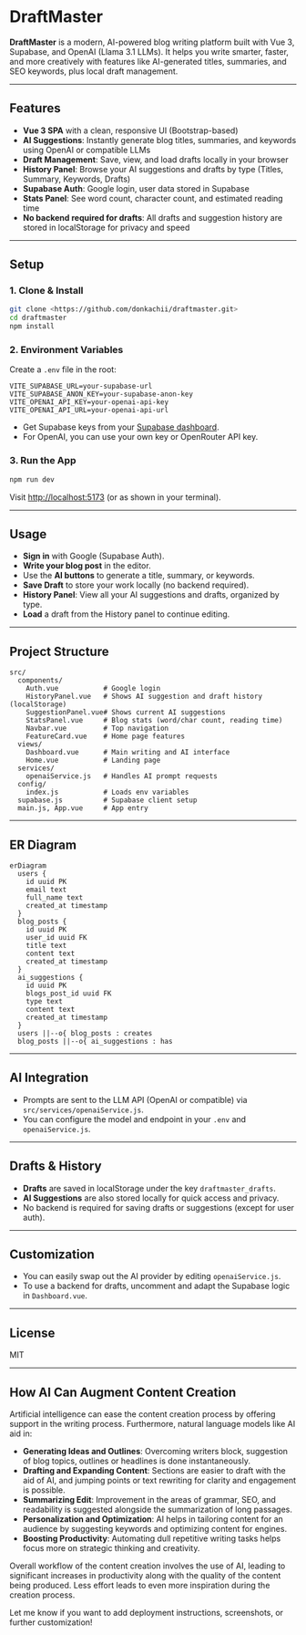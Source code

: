 # DraftMaster

**DraftMaster** is a modern, AI-powered blog writing platform built with Vue 3, Supabase, and OpenAI (Llama 3.1 LLMs). It helps you write smarter, faster, and more creatively with features like AI-generated titles, summaries, and SEO keywords, plus local draft management.

---

## Features

- **Vue 3 SPA** with a clean, responsive UI (Bootstrap-based)
- **AI Suggestions**: Instantly generate blog titles, summaries, and keywords using OpenAI or compatible LLMs
- **Draft Management**: Save, view, and load drafts locally in your browser
- **History Panel**: Browse your AI suggestions and drafts by type (Titles, Summary, Keywords, Drafts)
- **Supabase Auth**: Google login, user data stored in Supabase
- **Stats Panel**: See word count, character count, and estimated reading time
- **No backend required for drafts**: All drafts and suggestion history are stored in localStorage for privacy and speed

---

## Setup

### 1. Clone & Install

```bash
git clone <https://github.com/donkachii/draftmaster.git>
cd draftmaster
npm install
```

### 2. Environment Variables

Create a `.env` file in the root:

```
VITE_SUPABASE_URL=your-supabase-url
VITE_SUPABASE_ANON_KEY=your-supabase-anon-key
VITE_OPENAI_API_KEY=your-openai-api-key
VITE_OPENAI_API_URL=your-openai-api-url
```

- Get Supabase keys from your [Supabase dashboard](https://app.supabase.com/).
- For OpenAI, you can use your own key or OpenRouter API key.

### 3. Run the App

```bash
npm run dev
```

Visit [http://localhost:5173](http://localhost:5173) (or as shown in your terminal).

---

## Usage

- **Sign in** with Google (Supabase Auth).
- **Write your blog post** in the editor.
- Use the **AI buttons** to generate a title, summary, or keywords.
- **Save Draft** to store your work locally (no backend required).
- **History Panel**: View all your AI suggestions and drafts, organized by type.
- **Load** a draft from the History panel to continue editing.

---

## Project Structure

```
src/
  components/
    Auth.vue           # Google login
    HistoryPanel.vue   # Shows AI suggestion and draft history (localStorage)
    SuggestionPanel.vue# Shows current AI suggestions
    StatsPanel.vue     # Blog stats (word/char count, reading time)
    Navbar.vue         # Top navigation
    FeatureCard.vue    # Home page features
  views/
    Dashboard.vue      # Main writing and AI interface
    Home.vue           # Landing page
  services/
    openaiService.js   # Handles AI prompt requests
  config/
    index.js           # Loads env variables
  supabase.js          # Supabase client setup
  main.js, App.vue     # App entry
```

---

## ER Diagram

```mermaid
erDiagram
  users {
    id uuid PK
    email text
    full_name text
    created_at timestamp
  }
  blog_posts {
    id uuid PK
    user_id uuid FK
    title text
    content text
    created_at timestamp
  }
  ai_suggestions {
    id uuid PK
    blogs_post_id uuid FK
    type text
    content text
    created_at timestamp
  }
  users ||--o{ blog_posts : creates
  blog_posts ||--o{ ai_suggestions : has
```

---

## AI Integration

- Prompts are sent to the LLM API (OpenAI or compatible) via `src/services/openaiService.js`.
- You can configure the model and endpoint in your `.env` and `openaiService.js`.

---

## Drafts & History

- **Drafts** are saved in localStorage under the key `draftmaster_drafts`.
- **AI Suggestions** are also stored locally for quick access and privacy.
- No backend is required for saving drafts or suggestions (except for user auth).

---

## Customization

- You can easily swap out the AI provider by editing `openaiService.js`.
- To use a backend for drafts, uncomment and adapt the Supabase logic in `Dashboard.vue`.

---

## License

MIT

---

## How AI Can Augment Content Creation

Artificial intelligence can ease the content creation process by offering support in the writing process. Furthermore, natural language models like AI aid in:

- **Generating Ideas and Outlines**: Overcoming writers block, suggestion of blog topics, outlines or headlines is done instantaneously.
- **Drafting and Expanding Content**: Sections are easier to draft with the aid of AI, and jumping points or text rewriting for clarity and engagement is possible.
- **Summarizing Edit**: Improvement in the areas of grammar, SEO, and readability is suggested alongside the summarization of long passages.
- **Personalization and Optimization**: AI helps in tailoring content for an audience by suggesting keywords and optimizing content for engines.
- **Boosting Productivity**: Automating dull repetitive writing tasks helps focus more on strategic thinking and creativity.

Overall workflow of the content creation involves the use of AI, leading to significant increases in productivity along with the quality of the content being produced. Less effort leads to even more inspiration during the creation process.

Let me know if you want to add deployment instructions, screenshots, or further customization!